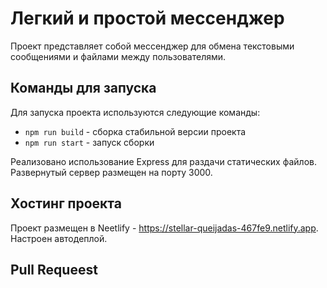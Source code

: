 # Легкий и простой мессенджер

Проект представляет собой мессенджер для обмена текстовыми сообщениями и файлами между пользователями.

## Команды для запуска

Для запуска проекта используются следующие команды:

- `npm run build` - сборка стабильной версии проекта
- `npm run start` - запуск сборки

Реализовано использование Express для раздачи статических файлов. Развернутый сервер размещен на порту 3000.

## Хостинг проекта

Проект размещен в Neetlify - https://stellar-queijadas-467fe9.netlify.app.
Настроен автодеплой.

## Pull Requeest

